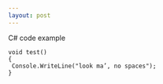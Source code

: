 ```yaml
---
layout: post
---
```


C# code example

```
void test() 
{
 Console.WriteLine("look ma’, no spaces");
}
```
